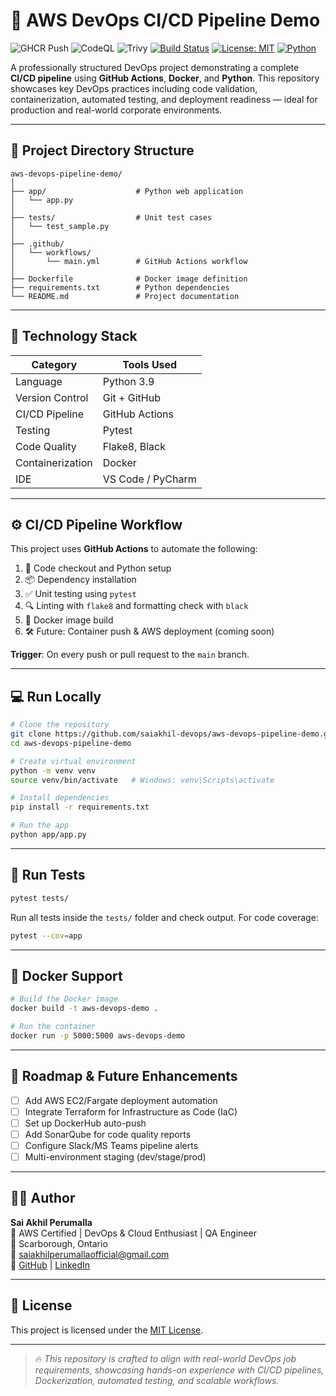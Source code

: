 # 🚀 AWS DevOps CI/CD Pipeline Demo

![GHCR Push](https://github.com/saiakhil-devops/aws-devops-pipeline-demo/actions/workflows/ghcr-push.yml/badge.svg?branch=main)
![CodeQL](https://github.com/saiakhil-devops/aws-devops-pipeline-demo/actions/workflows/codeql.yml/badge.svg?branch=main)
![Trivy](https://github.com/saiakhil-devops/aws-devops-pipeline-demo/actions/workflows/trivy.yml/badge.svg?branch=main)
[![Build Status](https://github.com/saiakhil-devops/aws-devops-pipeline-demo/actions/workflows/main.yml/badge.svg)](https://github.com/saiakhil-devops/aws-devops-pipeline-demo/actions)
[![License: MIT](https://img.shields.io/badge/License-MIT-yellow.svg)](LICENSE)
[![Python](https://img.shields.io/badge/python-3.9-blue.svg)](https://www.python.org/downloads/release/python-390/)

A professionally structured DevOps project demonstrating a complete **CI/CD pipeline** using **GitHub Actions**, **Docker**, and **Python**. This repository showcases key DevOps practices including code validation, containerization, automated testing, and deployment readiness — ideal for production and real-world corporate environments.

---

## 📁 Project Directory Structure

```
aws-devops-pipeline-demo/
│
├── app/                    # Python web application
│   └── app.py
│
├── tests/                  # Unit test cases
│   └── test_sample.py
│
├── .github/
│   └── workflows/
│       └── main.yml        # GitHub Actions workflow
│
├── Dockerfile              # Docker image definition
├── requirements.txt        # Python dependencies
└── README.md               # Project documentation
```

---

## 🧰 Technology Stack

| Category         | Tools Used                       |
|------------------|----------------------------------|
| Language         | Python 3.9                       |
| Version Control  | Git + GitHub                    |
| CI/CD Pipeline   | GitHub Actions                   |
| Testing          | Pytest                           |
| Code Quality     | Flake8, Black                    |
| Containerization | Docker                           |
| IDE              | VS Code / PyCharm                |

---

## ⚙️ CI/CD Pipeline Workflow

This project uses **GitHub Actions** to automate the following:

1. 🧾 Code checkout and Python setup  
2. 📦 Dependency installation  
3. ✅ Unit testing using `pytest`  
4. 🔍 Linting with `flake8` and formatting check with `black`  
5. 🐳 Docker image build  
6. 🛠️ Future: Container push & AWS deployment (coming soon)

**Trigger**: On every push or pull request to the `main` branch.

---

## 💻 Run Locally

```bash
# Clone the repository
git clone https://github.com/saiakhil-devops/aws-devops-pipeline-demo.git
cd aws-devops-pipeline-demo

# Create virtual environment
python -m venv venv
source venv/bin/activate   # Windows: venv\Scripts\activate

# Install dependencies
pip install -r requirements.txt

# Run the app
python app/app.py
```

---

## 🧪 Run Tests

```bash
pytest tests/
```

Run all tests inside the `tests/` folder and check output. For code coverage:

```bash
pytest --cov=app
```

---

## 🐳 Docker Support

```bash
# Build the Docker image
docker build -t aws-devops-demo .

# Run the container
docker run -p 5000:5000 aws-devops-demo
```

---

## 🚀 Roadmap & Future Enhancements

- [ ] Add AWS EC2/Fargate deployment automation
- [ ] Integrate Terraform for Infrastructure as Code (IaC)
- [ ] Set up DockerHub auto-push
- [ ] Add SonarQube for code quality reports
- [ ] Configure Slack/MS Teams pipeline alerts
- [ ] Multi-environment staging (dev/stage/prod)

---

## 👨‍💻 Author

**Sai Akhil Perumalla**  
🔹 AWS Certified | DevOps & Cloud Enthusiast | QA Engineer  
📍 Scarborough, Ontario  
📧 saiakhilperumallaofficial@gmail.com  
🔗 [GitHub](https://github.com/saiakhil-devops) | [LinkedIn](https://www.linkedin.com/in/sai-akhil-perumalla-0b473819b)

---

## 📄 License

This project is licensed under the [MIT License](LICENSE).

---

> 🔥 *This repository is crafted to align with real-world DevOps job requirements, showcasing hands-on experience with CI/CD pipelines, Dockerization, automated testing, and scalable workflows.*

